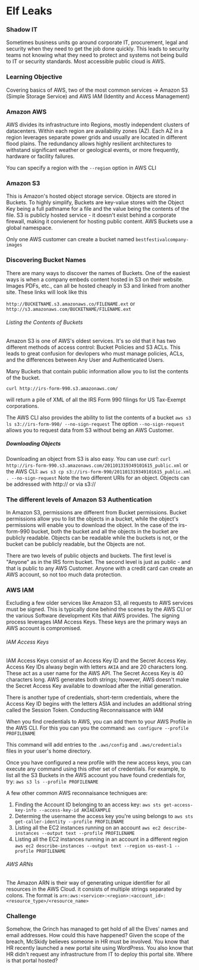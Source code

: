 # Elf Leaks
### Shadow IT
Sometimes business units go around corporate IT, procurement, legal and security when they need to get the job done quickly. This leads to security teams not knowing what they need to protect and systems not being build to IT or security standards. Most accessible public cloud is AWS.

### Learning Objective
Covering basics of AWS, two of the most common services -> Amazon S3 (Simple Storage Service) and AWS IAM (Identity and Access Management)

### Amazon AWS
AWS divides its infrastructure into Regions, mostly independent clusters of datacenters. Within each region are availability zones (AZ). Each AZ in a region leverages separate power grids and usually are located in different flood plains. The redundancy allows highly resilient architectures to withstand significant weather or geological events, or more frequently, hardware or facility failures.

You can specify a region with the `--region` option in AWS CLI

### Amazon S3
This is Amazon's hosted object storage service. Objects are stored in Buckets. To highly simplify, Buckets are key-value stores with the Object Key being a full pathname for a file and the value being the contents of the file. S3 is publicly hosted service - it doesn't exist behind a corporate firewall, making it convienent for hosting public content. AWS Buckets use a global namespace. 

Only one AWS customer can create a bucket named `bestfestivalcompany-images`

### Discovering Bucket Names
There are many ways to discover the names of Buckets. One of the easiest ways is when a company embeds content hosted in S3 on their website. Images PDFs, etc., can all be hosted cheaply in S3 and linked from another site. These links will look like this

`http://BUCKETNAME.s3.amazonaws.co/FILENAME.ext`
or
`http://s3.amazonaws.com/BUCKETNAME/FILENAME.ext`

###### Listing the Contents of Buckets
Amazon S3 is one of AWS's oldest services. It's so old that it has two different methods of access control: Bucket Policies and S3 ACLs. This leads to great confusion for devlopers who must manage policies, ACLs, and the differences between Any User and Authenticated Users.

Many Buckets that contain public information allow you to list the contents of the bucket. 

`curl http://irs-form-990.s3.amazonaws.com/`

will return a pile of XML of all the IRS Form 990 filings for US Tax-Exempt corporations.

The AWS CLI also provides the ability to list the contents of a bucket
`aws s3 ls s3://irs-form-990/ --no-sign-request`
The option `--no-sign-request` allows you to request data from S3 without being an AWS Customer.

##### Downloading Objects
Downloading an object from S3 is also easy. You can use *curl*:
`curl http://irs-form-990.s3.amazonaws.com/201101319349101615_public.xml`
or the AWS CLI:
`aws s3 cp s3://irs-form-990/201101319349101615_public.xml . --no-sign-request`
Note the two different URIs for an object. Objects can be addressed with http:// or via s3://

### The different levels of Amazon S3 Authentication
In Amazon S3, permissions are different from Bucket permissions. Bucket permissions allow you to list the objects in a bucket, while the object's permissions will enable you to download the object. In the case of the irs-form-990 bucket, both the bucket and all the objects in the bucket are publicly readable. Objects can be readable while the buckets is not, or the bucket can be publicly readable, but the Objects are not.

There are two levels of public objects and buckets. The first level is "Anyone" as in the IRS form bucket. The second level is just as public - and that is public to any AWS Customer. Anyone with a credit card can create an AWS account, so not too much data protection.

### AWS IAM
Excluding a few older services like Amazon S3, all requests to AWS services must be signed. This is typically done behind the scenes by the AWS CLI or the various Software development Kits that AWS provides. The signing process leverages IAM Access Keys. These keys are the primary ways an AWS account is compromised.

###### IAM Access Keys
IAM Access Keys consist of an Access Key ID and the Secret Access Key. Access Key IDs alwasy begin with letters `AKIA` and are 20 characters long. These act as a user name for the AWS API. The Secret Access Key is 40 characters long. AWS generates both strings; however, AWS doesn't make the Secret Access Key available to download after the initial generation.

There is another type of credentials, short-term credentials, where the Access Key ID begins with the letters ASIA and includes an additional string called the Session Token. Conducting Reconnaissance with IAM

When you find credentials to AWS, you can add them to your AWS Profile in the AWS CLI. For this you can you the command:
`aws configure --profile PROFILENAME`

This command will add entries to the `.aws/config` and `.aws/credentials` files in your user's home directory.

Once you have configured a new profile with the new access keys, you can execute any command using this other set of credentials. For example, to list all the S3 Buckets in the AWS account you have found credentials for, try:
`aws s3 ls --profile PROFILENAME`

A few other common AWS reconnaisance techniques are:
1. Finding the Account ID belonging to an access key:
	`aws sts get-access-key-info --access-key-id AKIAEXAMPLE`
2. Determing the username the access key you're using belongs to
	`aws sts get-caller-identity --profile PROFILENAME`
3. Listing all the EC2 instances running on an account
	`aws ec2 describe-instances --output text --profile PROFILENAME`
4. Listing all the EC2 instances running in an account in a different region
	`aws ec2 describe-instances --output text --region us-east-1 --profile PROFILENAME`

###### AWS ARNs
The Amazon ARN is their way of generating unique identifier for all resources in the AWS Cloud. it consists of multiple strings separated by colons. The format is
`arn:aws:<service>:<region>:<account_id>:<resource_type>/<resource_name>`

### Challenge
Somehow, the Grinch has managed to get hold of all the Elves' names and email addresses. How could this have happened? Given the scope of the breach, McSkidy believes someone in HR must be involved. You know that HR recently launched a new portal site using WordPress. You also know that HR didn't request any infrastructure from IT to deploy this portal site. Where is that portal hosted?
